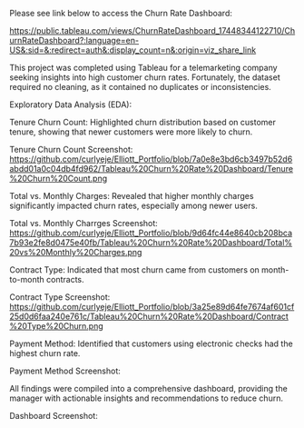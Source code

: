 Please see link below to access the Churn Rate Dashboard: 

https://public.tableau.com/views/ChurnRateDashboard_17448344122710/ChurnRateDashboard?:language=en-US&:sid=&:redirect=auth&:display_count=n&:origin=viz_share_link

This project was completed using Tableau for a telemarketing company seeking insights into high customer churn rates. Fortunately, the dataset required no cleaning, as it contained no duplicates or inconsistencies.

Exploratory Data Analysis (EDA):

Tenure Churn Count: Highlighted churn distribution based on customer tenure, showing that newer customers were more likely to churn.

Tenure Churn Count Screenshot: https://github.com/curlyeje/Elliott_Portfolio/blob/7a0e8e3bd6cb3497b52d6abdd01a0c04db4fd962/Tableau%20Churn%20Rate%20Dashboard/Tenure%20Churn%20Count.png

Total vs. Monthly Charges: Revealed that higher monthly charges significantly impacted churn rates, especially among newer users.

Total vs. Monthly Charrges Screenshot: https://github.com/curlyeje/Elliott_Portfolio/blob/9d64fc44e8640cb208bca7b93e2fe8d0475e40fb/Tableau%20Churn%20Rate%20Dashboard/Total%20vs%20Monthly%20Charges.png

Contract Type: Indicated that most churn came from customers on month-to-month contracts.

Contract Type Screenshot: https://github.com/curlyeje/Elliott_Portfolio/blob/3a25e89d64fe7674af601cf25d0d6faa240e761c/Tableau%20Churn%20Rate%20Dashboard/Contract%20Type%20Churn.png

Payment Method: Identified that customers using electronic checks had the highest churn rate.

Payment Method Screenshot: 

All findings were compiled into a comprehensive dashboard, providing the manager with actionable insights and recommendations to reduce churn.

Dashboard Screenshot: 
